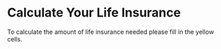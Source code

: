 ---
---

# Calculate Your Life Insurance

To calculate the amount of life insurance needed please fill in the yellow
cells.
